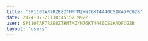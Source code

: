 ```yaml
---
title: "SP110TAR7RZE8ZTHMTMZYN76KT4440CS1KADFCG2B"
date: 2024-07-21T18:45:52.992Z
user: SP110TAR7RZE8ZTHMTMZYN76KT4440CS1KADFCG2B
layout: "users"
---
```

    